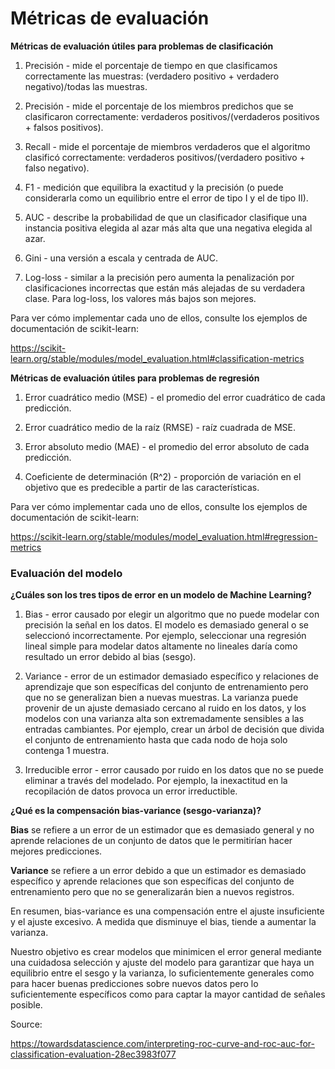 # Métricas de evaluación

**Métricas de evaluación útiles para problemas de clasificación**

1. Precisión - mide el porcentaje de tiempo en que clasificamos correctamente las muestras: (verdadero positivo + verdadero negativo)/todas las muestras.

2. Precisión - mide el porcentaje de los miembros predichos que se clasificaron correctamente: verdaderos positivos/(verdaderos positivos + falsos positivos).

3. Recall - mide el porcentaje de miembros verdaderos que el algoritmo clasificó correctamente: verdaderos positivos/(verdadero positivo + falso negativo).

4. F1 - medición que equilibra la exactitud y la precisión (o puede considerarla como un equilibrio entre el error de tipo I y el de tipo II).

5. AUC - describe la probabilidad de que un clasificador clasifique una instancia positiva elegida al azar más alta que una negativa elegida al azar.

6. Gini - una versión a escala y centrada de AUC.

7. Log-loss - similar a la precisión pero aumenta la penalización por clasificaciones incorrectas que están más alejadas de su verdadera clase. Para log-loss, los valores más bajos son mejores.

Para ver cómo implementar cada uno de ellos, consulte los ejemplos de documentación de scikit-learn:

https://scikit-learn.org/stable/modules/model_evaluation.html#classification-metrics

**Métricas de evaluación útiles para problemas de regresión**

1. Error cuadrático medio (MSE) - el promedio del error cuadrático de cada predicción.

2. Error cuadrático medio de la raíz (RMSE) - raíz cuadrada de MSE.

3. Error absoluto medio (MAE) - el promedio del error absoluto de cada predicción.

4. Coeficiente de determinación (R^2) - proporción de variación en el objetivo que es predecible a partir de las características.

Para ver cómo implementar cada uno de ellos, consulte los ejemplos de documentación de scikit-learn:

https://scikit-learn.org/stable/modules/model_evaluation.html#regression-metrics

### Evaluación del modelo

**¿Cuáles son los tres tipos de error en un modelo de Machine Learning?**

1. Bias - error causado por elegir un algoritmo que no puede modelar con precisión la señal en los datos. El modelo es demasiado general o se seleccionó incorrectamente. Por ejemplo, seleccionar una regresión lineal simple para modelar datos altamente no lineales daría como resultado un error debido al bias (sesgo).

2. Variance - error de un estimador demasiado específico y relaciones de aprendizaje que son específicas del conjunto de entrenamiento pero que no se generalizan bien a nuevas muestras. La varianza puede provenir de un ajuste demasiado cercano al ruido en los datos, y los modelos con una varianza alta son extremadamente sensibles a las entradas cambiantes. Por ejemplo, crear un árbol de decisión que divida el conjunto de entrenamiento hasta que cada nodo de hoja solo contenga 1 muestra.

3. Irreducible error - error causado por ruido en los datos que no se puede eliminar a través del modelado. Por ejemplo, la inexactitud en la recopilación de datos provoca un error irreductible.

**¿Qué es la compensación bias-variance (sesgo-varianza)?**

**Bias** se refiere a un error de un estimador que es demasiado general y no aprende relaciones de un conjunto de datos que le permitirían hacer mejores predicciones.

**Variance** se refiere a un error debido a que un estimador es demasiado específico y aprende relaciones que son específicas del conjunto de entrenamiento pero que no se generalizarán bien a nuevos registros.

En resumen, bias-variance es una compensación entre el ajuste insuficiente y el ajuste excesivo. A medida que disminuye el bias, tiende a aumentar la varianza.

Nuestro objetivo es crear modelos que minimicen el error general mediante una cuidadosa selección y ajuste del modelo para garantizar que haya un equilibrio entre el sesgo y la varianza, lo suficientemente generales como para hacer buenas predicciones sobre nuevos datos pero lo suficientemente específicos como para captar la mayor cantidad de señales posible.

Source:

https://towardsdatascience.com/interpreting-roc-curve-and-roc-auc-for-classification-evaluation-28ec3983f077